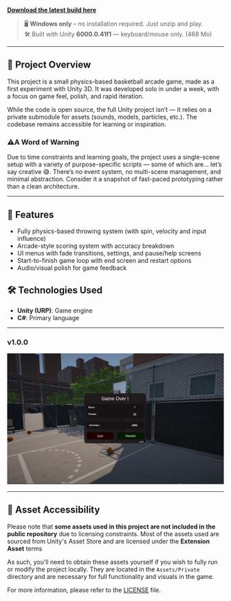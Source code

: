 [**Download the latest build here**](https://github.com/cfrBernard/EX-BS-3D/releases)

> 🖥️ **Windows only** – no installation required. Just unzip and play.  
> 🛠️ Built with Unity **6000.0.41f1** — keyboard/mouse only.  (468 Mo)

---

## 🏀 Project Overview
This project is a small physics-based basketball arcade game, made as a first experiment with Unity 3D. It was developed solo in under a week, with a focus on game feel, polish, and rapid iteration.

While the code is open source, the full Unity project isn’t — it relies on a private submodule for assets (sounds, models, particles, etc.). The codebase remains accessible for learning or inspiration.

### ⚠️A Word of Warning
Due to time constraints and learning goals, the project uses a single-scene setup with a variety of purpose-specific scripts — some of which are... let’s say creative 😅. There’s no event system, no multi-scene management, and minimal abstraction. Consider it a snapshot of fast-paced prototyping rather than a clean architecture.

---

## 📸 Features

- Fully physics-based throwing system (with spin, velocity and input influence)
- Arcade-style scoring system with accuracy breakdown
- UI menus with fade transitions, settings, and pause/help screens
- Start-to-finish game loop with end screen and restart options
- Audio/visual polish for game feedback

## 🛠️ Technologies Used

- **Unity (URP)**: Game engine
- **C#**: Primary language

---

### v1.0.0

<p align="center">
  <img src="Demo/Unity_gUPxNjiVh2.png" alt="v1.0.0" />
</p>

---

## 📁 Asset Accessibility

Please note that **some assets used in this project are not included in the public repository** due to licensing constraints. Most of the assets used are sourced from Unity's Asset Store and are licensed under the **Extension Asset** terms

As such, you'll need to obtain these assets yourself if you wish to fully run or modify the project locally. They are located in the `Assets/Private` directory and are necessary for full functionality and visuals in the game.

For more information, please refer to the [LICENSE](./LICENSE.md) file.
